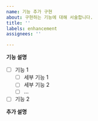 ```yaml
---
name: 기능 추가 구현
about: 구현하는 기능에 대해 서술합니다.
title: ''
labels: enhancement
assignees: ''

---
```


**기능 설명**

- [ ] 기능 1
  - [ ] 세부 기능 1
  - [ ] 세부 기능 2
  - [ ] ...

- [ ] 기능 2
 
**추가 설명**
